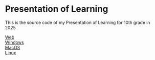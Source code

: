 # Presentation of Learning

This is the source code of my Presentation of Learning for 10th grade in 2025.

[Web](https://omay238.github.io/pol/)  
[Windows](https://omay238.github.io/pol/dist/pol.exe)  
[MacOS](https://omay238.github.io/pol/dist/pol.app.zip)  
[Linux](https://omay238.github.io/pol/dist/pol.x86_64)
